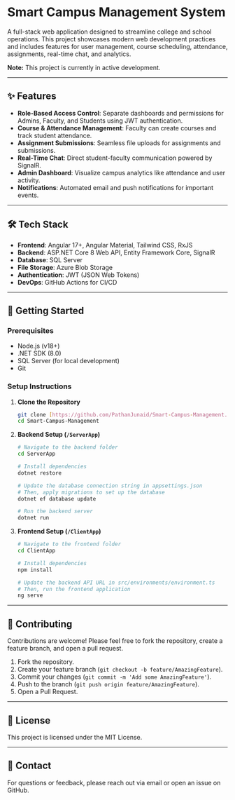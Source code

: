 # Smart Campus Management System

A full-stack web application designed to streamline college and school operations. This project showcases modern web development practices and includes features for user management, course scheduling, attendance, assignments, real-time chat, and analytics.

**Note:** This project is currently in active development.

---

## ✨ Features

-   **Role-Based Access Control**: Separate dashboards and permissions for Admins, Faculty, and Students using JWT authentication.
-   **Course & Attendance Management**: Faculty can create courses and track student attendance.
-   **Assignment Submissions**: Seamless file uploads for assignments and submissions.
-   **Real-Time Chat**: Direct student-faculty communication powered by SignalR.
-   **Admin Dashboard**: Visualize campus analytics like attendance and user activity.
-   **Notifications**: Automated email and push notifications for important events.

---

## 🛠️ Tech Stack

-   **Frontend**: Angular 17+, Angular Material, Tailwind CSS, RxJS
-   **Backend**: ASP.NET Core 8 Web API, Entity Framework Core, SignalR
-   **Database**: SQL Server
-   **File Storage**: Azure Blob Storage
-   **Authentication**: JWT (JSON Web Tokens)
-   **DevOps**: GitHub Actions for CI/CD

---

## 🚀 Getting Started

### Prerequisites

-   Node.js (v18+)
-   .NET SDK (8.0)
-   SQL Server (for local development)
-   Git

### Setup Instructions

1.  **Clone the Repository**
    ```bash
    git clone [https://github.com/PathanJunaid/Smart-Campus-Management.git](https://github.com/PathanJunaid/Smart-Campus-Management.git)
    cd Smart-Campus-Management
    ```

2.  **Backend Setup (`/ServerApp`)**
    ```bash
    # Navigate to the backend folder
    cd ServerApp

    # Install dependencies
    dotnet restore

    # Update the database connection string in appsettings.json
    # Then, apply migrations to set up the database
    dotnet ef database update

    # Run the backend server
    dotnet run
    ```

3.  **Frontend Setup (`/ClientApp`)**
    ```bash
    # Navigate to the frontend folder
    cd ClientApp

    # Install dependencies
    npm install

    # Update the backend API URL in src/environments/environment.ts
    # Then, run the frontend application
    ng serve
    ```

---

## 🤝 Contributing

Contributions are welcome! Please feel free to fork the repository, create a feature branch, and open a pull request.

1.  Fork the repository.
2.  Create your feature branch (`git checkout -b feature/AmazingFeature`).
3.  Commit your changes (`git commit -m 'Add some AmazingFeature'`).
4.  Push to the branch (`git push origin feature/AmazingFeature`).
5.  Open a Pull Request.

---

## 📄 License

This project is licensed under the MIT License.

---

## 📧 Contact

For questions or feedback, please reach out via email or open an issue on GitHub.